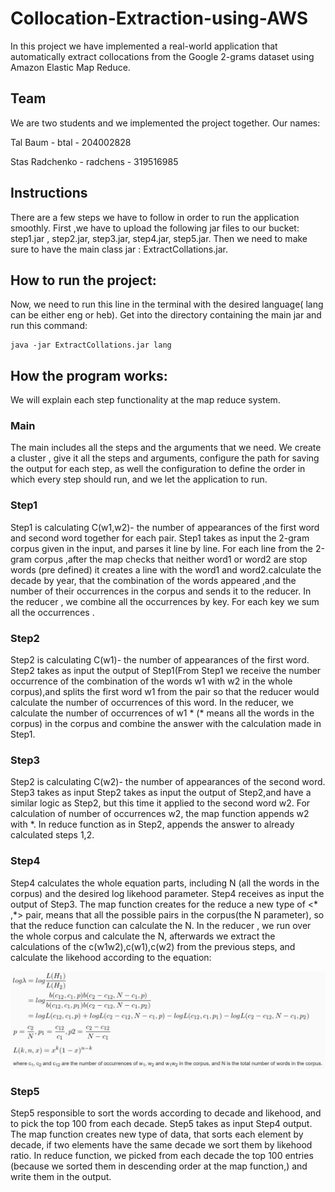# Collocation-Extraction-using-AWS
In this project we have implemented a real-world application that automatically
extract collocations from the Google 2-grams dataset using Amazon Elastic Map Reduce.

## Team
We are two students and we implemented the project together.
Our names:

Tal Baum - btal - 204002828

Stas Radchenko - radchens - 319516985

## Instructions 
There are a few steps we have to follow in order to run the application smoothly.
First ,we have to upload the following jar files to our bucket:
step1.jar , step2.jar, step3.jar, step4.jar, step5.jar.
Then we need to make sure to have the main class jar : ExtractCollations.jar.

## How to run the project:

Now, we need to run this line in the terminal with the desired language( lang can be either eng or heb).  Get into the directory containing the main jar and run this command:
```
java -jar ExtractCollations.jar lang
```
## How the program works:
We will explain each step functionality at the map reduce system.

### Main
The main includes all the steps and the arguments that we need.
We create a cluster , give it all the steps and arguments, configure the path for saving the output for each step, as well the configuration to define the order in which every step should run, and we let the application to run.

### Step1
Step1 is calculating C(w1,w2)- the number of appearances of the first word and second word together for each pair.
Step1 takes as input the 2-gram corpus given in the input, and parses it line by line. 
For each line from the 2-gram corpus ,after the map checks that neither word1 or word2 are stop words (pre defined) it creates a line with the word1 and word2.calculate the decade by year, that the combination of the words appeared ,and the number of their occurrences in the corpus and sends it to the reducer.
In the reducer , we combine all the occurrences  by key. For each key we sum all the occurrences .

### Step2
Step2 is calculating C(w1)- the number of appearances of the first word.
Step2 takes as input the output of Step1(From Step1 we receive the number occurrence of the combination of the words w1 with w2 in the whole corpus),and splits the first word w1 from the pair so that the reducer would calculate the number of occurrences of this word.
In the reducer, we calculate the number of occurrences of w1 * (* means all the words in the corpus) in the corpus and combine the answer with the calculation made in Step1.

### Step3
Step2 is calculating C(w2)- the number of appearances  of the second word.
Step3 takes as input Step2 takes as input the output of Step2,and have a similar logic as Step2, but this time it applied to the second word w2. For calculation of number of occurrences w2, the map function appends w2 with *.
In reduce function as in Step2, appends the answer to already calculated steps 1,2.

### Step4
Step4 calculates the whole equation parts, including N (all the words in the corpus) and the desired log likehood parameter.
Step4 receives as input the output of Step3.
The map function creates for the reduce a new type of <* ,*> pair, means that all the possible pairs in the corpus(the N parameter), so that the reduce function can calculate the N. 
In the reducer , we run over the whole corpus and calculate the N, afterwards we extract the calculations of the c(w1w2),c(w1),c(w2) from the previous steps, and calculate the likehood according to the equation:
<p>
  <img src="https://github.com/talbaum/Collocation-Extraction-using-AWS/blob/master/likehoodratio.JPG?raw=true"/>
</p>


### Step5
Step5 responsible to sort the words according to decade and likehood, and to pick the top 100 from each decade.
Step5 takes as input Step4 output.
The map function creates new type of data, that sorts each element by decade, if two elements have the same decade we sort them by likehood ratio.
In reduce function, we picked from each decade the top 100 entries (because we sorted them in descending order at the map function,) and write them in the output.


